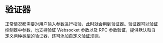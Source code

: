 # 验证器

正常情况都需要对用户输入参数进行校验，此时就会用到验证器。验证器可以验证控制器中参数，也支持验证 Websocket 参数以及 RPC 参数验证，提供默认和自定义两种类型的验证器，还可添加自定义验证规则。
